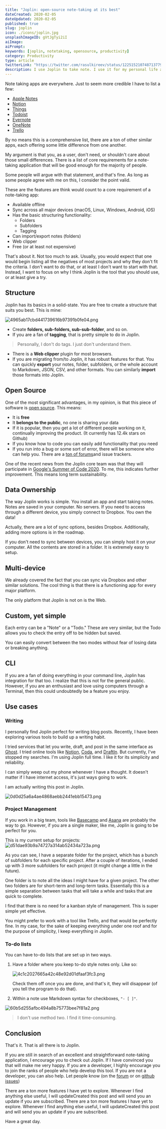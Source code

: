 ```yaml
---
title: "Joplin: open-source note-taking at its best"
dateCreated: 2020-02-05
dateUpdated: 2020-02-05
published: true
slug: joplin
icon: ./icons/joplin.jpg
unsplashImageID: gVtJgTyi2iI
aiImage:
aiPrompt:
keywords: [joplin, notetaking, opensource, productivity]
category: Productivity
type: article
twitterLink: "https://twitter.com/rasulkireev/status/1225152107487137792"
description: I use Joplin to take note. I use it for my personal life and for my projects. This post explains why you should use it too.
---
```


Note taking apps are everywhere. Just to seem more credible I have to list a few:

* [Apple Notes](https://www.onenote.com)
* [Notion](https://notion.so)
* [Things](https://culturedcode.com/things/)
* [Todoist](https://todoist.com/)
* [Evernote](https://evernote.com)
* [OneNote](https://www.onenote.com)
* [Trello](https://trello.com)

By no means this is a comprehensive list, there are a ton of other similar apps, each offering some little difference from one another.

My argument is that you, as a user, don't need, or shouldn't care about those small differences. There is a list of core requirements for a note-taking application that will be good enough for the majority of people.

Some people will argue with that statement, and that's fine. As long as some people agree with me on this, I consider the point valid.

These are the features are think would count to a core requirement of a note-taking app:

* Available offline
* Sync across all major devices (macOS, Linux, Windows, Android, iOS)
* Has the basic structuring functionality:
  * Folders
  * Subfolders
  * Tagging
* Can import/export notes (folders)
* Web clipper
* Free (or at least not expensive)

That's about it. Not too much to ask. Usually, you would expect that one would begin listing all the negatives of most projects and why they don't fit the criteria. I don't want to do that, or at least I don't want to start with that. Instead, I want to focus on why I think Joplin is the tool that you should use, or at least give a try.

## Structure

Joplin has its basics in a solid-state. You are free to create a structure that suits you best. This is mine:

![4965ab17cbd441739616b97391b0fe04.png](https://dj-pw-static.s3.amazonaws.com/media/images/uploads/2020/02/05/ed13ecad2f-4965ab17cbd441739616b97391b0fe04.png)

* Create **folders, sub-folders, sub-sub-folder**, and so on.
* If you are a fan of **tagging**, that is pretty simple to do in Joplin.

> Personally, I don't do tags. I just don't understand them.

* There is a **Web clipper** plugin for most browsers.
* If you are migrating from/to Joplin, it has robust features for that. You can quickly **export** your notes, folder, subfolders, or the whole account to Markdown, JSON, CSV, and other formats. You can similarly **import** those formats into Joplin.

## Open Source

One of the most significant advantages, in my opinion, is that this piece of software is [open source](https://github.com/laurent22/joplin). This means:

* It is **free**
* It **belongs to the public**, no one is sharing your data
* If it is popular, then you get a lot of different people working on it, continually improving the product. (It currently has 12.4k stars on Github)
* If you know how to code you can easily add functionality that you need
* If you run into a bug or some sort of error, there will be someone who can help you. There are a [ton of forums](https://discourse.joplinapp.org/)and issue trackers.

One of the recent news from the Joplin core team was that they will participate in [Google's Summer of Code 2020](https://joplinapp.org/gsoc2020/). To me, this indicates further improvement. This means long term sustainability.

## Data Ownership

The way Joplin works is simple. You install an app and start taking notes. Notes are saved in your computer. No servers. If you need to access through a different device, you simply connect to Dropbox. You own the data!

Actually, there are a lot of sync options, besides Dropbox. Additionally, adding more options is in the roadmap.

If you don't need to sync between devices, you can simply host it on your computer. All the contents are stored in a folder. It is extremely easy to setup.

## Multi-device

We already covered the fact that you can sync via Dropbox and other similar solutions. The cool thing is that there is a functioning app for every major platform.

The only platform that Joplin is not on is the Web.

## Custom, yet simple

Each entry can be a "Note" or a "Todo." These are very similar, but the Todo allows you to check the entry off to be hidden but saved.

You can easily convert between the two modes without fear of losing data or breaking anything.

## CLI

If you are a fan of doing everything in your command line, Joplin has integration for that too. I realize that this is not for the general public. However, if you are an enthusiast and love using computers through a Terminal, then this could undoubtedly be a feature you enjoy.

## Use cases

### Writing

I personally find Joplin perfect for writing blog posts. Recently, I have been exploring various tools to build up a writing habit.

I tried services that let you write, draft, and post in the same interface as [Ghost](https://ghost.org/). I tried online tools like [Notion](https://notion.so), [Coda](https://coda.io/welcome), and [DraftIn](https://draftin.com/). But currently, I've stopped my searches. I'm using Joplin full time. I like it for its simplicity and reliability.

I can simply weep out my phone whenever I have a thought. It doesn't matter if I have internet access, it's just ways going to work.

I am actually writing this post in Joplin.

![0d0d25a6a4ae4868aebb2441ebb15473.png](https://dj-pw-static.s3.amazonaws.com/media/images/uploads/2020/02/05/5fc2a3b6d8-0d0d25a6a4ae4868aebb2441ebb15473.png)

### Project Management

If you work in a big team, tools like [Basecamp](https://basecamp.com/) and [Asana](https://asana.com) are probably the way to go. However, if you are a single maker, like me, Joplin is going to be perfect for you.

This is my current setup for projects:
![d51dae93b9a74727a314ab52434a723a.png](https://dj-pw-static.s3.amazonaws.com/media/images/uploads/2020/02/05/a91d8b1e5e-d51dae93b9a74727a314ab52434a723a.png)

As you can see, I have a separate folder for the project, which has a bunch of subfolders for each specific project. After a couple of iterations, I ended up with 3 more subfolders for each project (it might change a little in the future).

One folder is to note all the ideas I might have for a given project. The other two folders are for short-term and long-term tasks. Essentially this is a simple separation between tasks that will take a while and tasks that are quick to complete.

I find that there is no need for a kanban style of management. This is super simple yet effective.

You might prefer to work with a tool like Trello, and that would be perfectly fine. In my case, for the sake of keeping everything under one roof and for the purpose of simplicity, I keep everything in Joplin.


### To-do lists

You can have to-do lists that are set up in two ways.

1. Have a folder where you keep to-do style notes only. Like so:

    ![4c1c2027665a42c48e92d01dfaaf3fc3.png](https://dj-pw-static.s3.amazonaws.com/media/images/uploads/2020/02/05/741ec53ef2-4c1c2027665a42c48e92d01dfaaf3fc3.png)

    Check them off once you are done, and that's it, they will disappear (of you tell the program to do that).

2. Within a note use Markdown syntax for checkboxes, `"- [ ]"`.

![60b5d255afbc494a8b75773bee7f81a2.png](https://dj-pw-static.s3.amazonaws.com/media/images/uploads/2020/02/05/52f494d835-60b5d255afbc494a8b75773bee7f81a2.png)

> I don't use method two. I find it time-consuming.


## Conclusion

That's it. That is all there is to Joplin.

If you are still in search of an excellent and straightforward note-taking application, I encourage you to check out Joplin. If I have convinced you that will make me very happy. If you are a developer, I highly encourage you to join the ranks of people who help develop this tool. If you are not a developer, you can also help. Let people know (on the [forum](https://discourse.joplinapp.org/) or on [github issues](https://github.com/laurent22/joplin/issues))

There are a ton more features I have yet to explore. Whenever I find anything else useful, I will updateCreated this post and will send you an update if you are subscribed.
There are a ton more features I have yet to explore. Whenever I find anything else useful, I will updateCreated this post and will send you an update if you are subscribed.

Have a great day.
